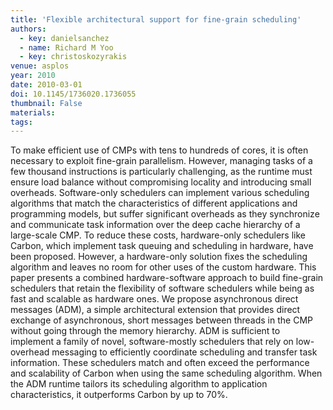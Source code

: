 ```yaml
---
title: 'Flexible architectural support for fine-grain scheduling'
authors:
  - key: danielsanchez
  - name: Richard M Yoo
  - key: christoskozyrakis
venue: asplos
year: 2010
date: 2010-03-01
doi: 10.1145/1736020.1736055
thumbnail: False
materials:
tags:
---
```

To make efficient use of CMPs with tens to hundreds of cores, it is often necessary to exploit fine-grain parallelism. However, managing tasks of a few thousand instructions is particularly challenging, as the runtime must ensure load balance without compromising locality and introducing small overheads. Software-only schedulers can implement various scheduling algorithms that match the characteristics of different applications and programming models, but suffer significant overheads as they synchronize and communicate task information over the deep cache hierarchy of a large-scale CMP. To reduce these costs, hardware-only schedulers like Carbon, which implement task queuing and scheduling in hardware, have been proposed. However, a hardware-only solution fixes the scheduling algorithm and leaves no room for other uses of the custom hardware.
This paper presents a combined hardware-software approach to build fine-grain schedulers that retain the flexibility of software schedulers while being as fast and scalable as hardware ones. We propose asynchronous direct messages (ADM), a simple architectural extension that provides direct exchange of asynchronous, short messages between threads in the CMP without going through the memory hierarchy. ADM is sufficient to implement a family of novel, software-mostly schedulers that rely on low-overhead messaging to efficiently coordinate scheduling and transfer task information. These schedulers match and often exceed the performance and scalability of Carbon when using the same scheduling algorithm. When the ADM runtime tailors its scheduling algorithm to application characteristics, it outperforms Carbon by up to 70%.
